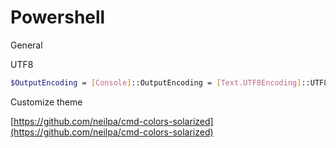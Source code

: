 # Powershell

General

UTF8

```bash
$OutputEncoding = [Console]::OutputEncoding = [Text.UTF8Encoding]::UTF8
```

Customize theme 

[https://github.com/neilpa/cmd-colors-solarized](https://github.com/neilpa/cmd-colors-solarized)

